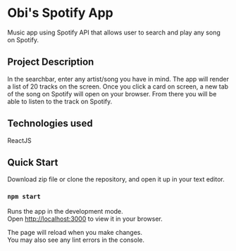 # Obi's Spotify App

Music app using Spotify API that allows user to search and play any song on Spotify.

## Project Description

In the searchbar, enter any artist/song you have in mind. The app will render a list of 20 tracks on the screen. Once you click a card on screen, a new tab of the song on Spotify will open on your browser. From there you will be able to listen to the track on Spotify.

## Technologies used

ReactJS

## Quick Start

Download zip file or clone the repository, and open it up in your text editor.

### `npm start`

Runs the app in the development mode.\
Open [http://localhost:3000](http://localhost:3000) to view it in your browser.

The page will reload when you make changes.\
You may also see any lint errors in the console.

